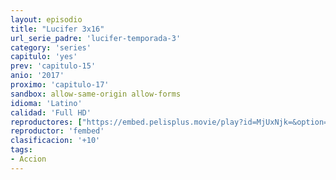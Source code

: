```yaml
---
layout: episodio
title: "Lucifer 3x16"
url_serie_padre: 'lucifer-temporada-3'
category: 'series'
capitulo: 'yes'
prev: 'capitulo-15'
anio: '2017'
proximo: 'capitulo-17'
sandbox: allow-same-origin allow-forms
idioma: 'Latino'
calidad: 'Full HD'
reproductores: ["https://embed.pelisplus.movie/play?id=MjUxNjk=&option=latin"]
reproductor: 'fembed'
clasificacion: '+10'
tags:
- Accion
---
```












